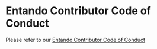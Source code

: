 # Entando Contributor Code of Conduct

Please refer to our [Entando Contributor  Code of Conduct](https://developer.entando.com/next/docs/community/code-of-conduct.html)